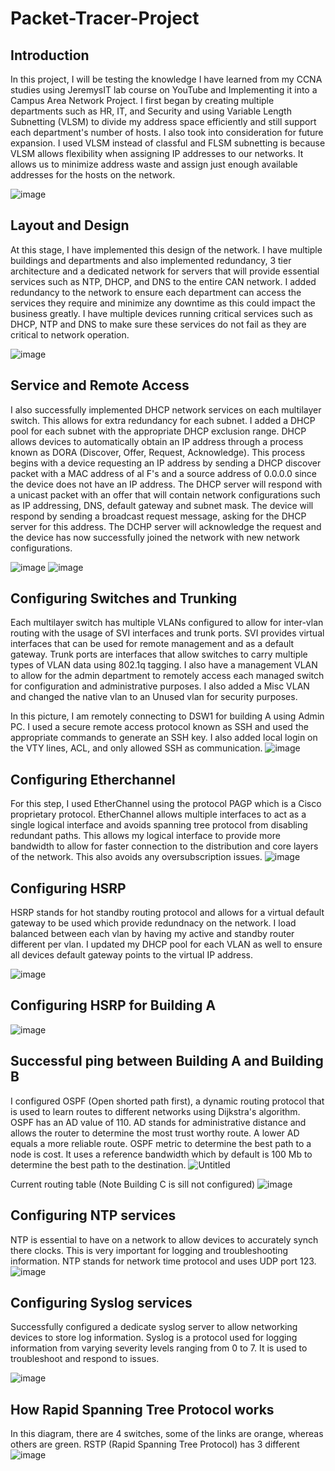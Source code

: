 # Packet-Tracer-Project

Introduction
---------------------------------
In this project, I will be testing the knowledge I have learned from my CCNA studies using JeremysIT lab course on YouTube and Implementing it into a Campus Area Network Project. I first began by creating multiple departments such as HR, IT, and Security and using Variable Length Subnetting (VLSM) to divide my address space efficiently and still support each department's number of hosts. I also took into consideration for future expansion. I used VLSM instead of classful and FLSM subnetting is because VLSM allows flexibility when assigning IP addresses to our networks. It allows us to minimize address waste and assign just enough available addresses for the hosts on the network.

![image](https://github.com/user-attachments/assets/cce3e3f9-3aa1-45ab-a0eb-06bf6df7fad0)

Layout and Design
---------------------------------
At this stage, I have implemented this design of the network. I have multiple buildings and departments and also implemented redundancy, 3 tier architecture and a dedicated network for servers that will provide essential services such as NTP, DHCP, and DNS to the entire CAN network. I added redundancy to the network to ensure each department can access the services they require and minimize any downtime as this could impact the business greatly. I have multiple devices running critical services such as DHCP, NTP and DNS to make sure these services do not fail as they are critical to network operation.

![image](https://github.com/user-attachments/assets/4f48c90c-2ae3-4efc-b7e1-95ffa173a4ab)

Service and Remote Access
---------------------------------
I also successfully implemented DHCP network services on each multilayer switch. This allows for extra redundancy for each subnet. I added a DHCP pool for each subnet with the appropriate DHCP exclusion range. DHCP allows devices to automatically obtain an IP address through a process known as DORA (Discover, Offer, Request, Acknowledge). This process begins with a device requesting an IP address by sending a DHCP discover packet with a MAC address of al F's and a source address of 0.0.0.0 since the device does not have an IP address. The DHCP server will respond with a unicast packet with an offer that will contain network configurations such as IP addressing, DNS, default gateway and subnet mask. The device will respond by sending a broadcast request message, asking for the DHCP server for this address. The DCHP server will acknowledge the request and the device has now successfully joined the network with new network configurations.


![image](https://github.com/user-attachments/assets/2018d196-344d-4667-acce-18bf1d17e708)
![image](https://github.com/user-attachments/assets/f85be7c4-23fd-49a9-b41c-3d70c25611c0)

Configuring Switches and Trunking
---------------------------------
Each multilayer switch has multiple VLANs configured to allow for inter-vlan routing with the usage of SVI interfaces and trunk ports. SVI provides virtual interfaces that can be used for remote management and as a default gateway. Trunk ports are interfaces that allow switches to carry multiple types of VLAN data using 802.1q tagging. I also have a management VLAN to allow for the admin department to remotely access each managed switch for configuration and administrative purposes. I also added a Misc VLAN and changed the native vlan to an Unused vlan for security purposes.

In this picture, I am remotely connecting to DSW1 for building A using Admin PC. I used a secure remote access protocol known as SSH and used the appropriate commands to generate an SSH key. I also added local login on the VTY lines, ACL, and only allowed SSH as communication. 
![image](https://github.com/user-attachments/assets/34519d4b-57f5-40b7-939c-a85fa66b8c18)

Configuring Etherchannel
--------------------------------
For this step, I used EtherChannel using the protocol PAGP which is a Cisco proprietary protocol. EtherChannel allows multiple interfaces to act as a single logical interface and avoids spanning tree protocol from disabling redundant paths. This allows my logical interface to provide more bandwidth to allow for faster connection to the distribution and core layers of the network. This also avoids any oversubscription issues.
![image](https://github.com/user-attachments/assets/ed75a70f-826f-46d6-adba-163c47eea506)

Configuring HSRP
-------------------------------
HSRP stands for hot standby routing protocol and allows for a virtual default gateway to be used which provide redundnacy on the network. I load balanced between each vlan by having my active and standby router different per vlan. I updated my DHCP pool for each VLAN as well to ensure all devices default gateway points to the virtual IP address.

![image](https://github.com/user-attachments/assets/e0f94d88-d08b-4398-9b9b-cae1aae5eedf)

Configuring HSRP for Building A
------------------------------------
![image](https://github.com/user-attachments/assets/afa7fe7f-51e7-4fc3-9d2c-990d54887f03)


Successful ping between Building A and Building B
------------------------------------------
I configured OSPF (Open shorted path first), a dynamic routing protocol that is used to learn routes to different networks using Dijkstra's algorithm. OSPF has an AD value of 110. AD stands for administrative distance and allows the router to determine the most trust worthy route. A lower AD equals a more reliable route. OSPF metric to determine the best path to a node is cost. It uses a reference bandwidth which by default is 100 Mb to determine the best path to the destination. 
![Untitled](https://github.com/user-attachments/assets/ece9aafc-750d-4f8c-8775-22dea5cb9c8a)

Current routing table (Note Building C is sill not configured)
![image](https://github.com/user-attachments/assets/fb16bdf7-180e-4b48-b4eb-1486943d8a87)

Configuring NTP services
--------------------------------------------
NTP is essential to have on a network to allow devices to accurately synch there clocks. This is very important for logging and troubleshooting information. NTP stands for network time protocol and uses UDP port 123. 
![image](https://github.com/user-attachments/assets/22bc759c-6434-49af-8a82-af0157b5497a)

Configuring Syslog services
------------------------------------------
Successfully configured a dedicate syslog server to allow networking devices to store log information. Syslog is a protocol used for logging information from varying severity levels ranging from 0 to 7. It is used to troubleshoot and respond to issues.

![image](https://github.com/user-attachments/assets/8d6d6b32-4233-4fb5-9d4b-b2fbce318cb2)

How Rapid Spanning Tree Protocol works
------------------------------------
In this diagram, there are 4 switches, some of the links are orange, whereas others are green. RSTP (Rapid Spanning Tree Protocol) has 3 different
![image](https://github.com/user-attachments/assets/bf3b1889-60ba-4d36-a221-a05d15ce9ecc)










